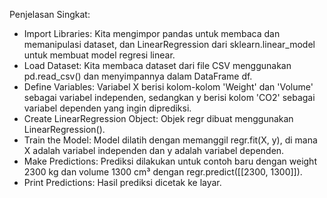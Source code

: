 Penjelasan Singkat:
- Import Libraries: Kita mengimpor pandas untuk membaca dan memanipulasi dataset, dan LinearRegression dari sklearn.linear_model untuk membuat model regresi linear.
- Load Dataset: Kita membaca dataset dari file CSV menggunakan pd.read_csv() dan menyimpannya dalam DataFrame df.
- Define Variables: Variabel X berisi kolom-kolom 'Weight' dan 'Volume' sebagai variabel independen, sedangkan y berisi kolom 'CO2' sebagai variabel dependen yang ingin diprediksi.
- Create LinearRegression Object: Objek regr dibuat menggunakan LinearRegression().
- Train the Model: Model dilatih dengan memanggil regr.fit(X, y), di mana X adalah variabel independen dan y adalah variabel dependen.
- Make Predictions: Prediksi dilakukan untuk contoh baru dengan weight 2300 kg dan volume 1300 cm³ dengan regr.predict([[2300, 1300]]).
- Print Predictions: Hasil prediksi dicetak ke layar.
